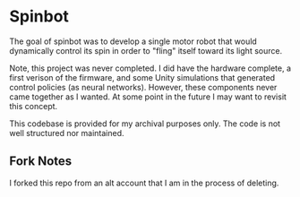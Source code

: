 # Spinbot
The goal of spinbot was to develop a single motor robot that would dynamically control its spin in order to "fling" itself toward its light source. 

Note, this project was never completed. I did have the hardware complete, a first verison of the firmware, and some Unity simulations that generated control policies (as neural networks). However, these components never came together as I wanted. At some point in the future I may want to revisit this concept.

This codebase is provided for my archival purposes only. The code is not well structured nor maintained.

## Fork Notes
I forked this repo from an alt account that I am in the process of deleting.
